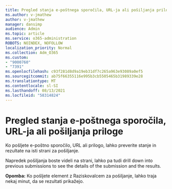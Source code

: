 ```yaml
---
title: Pregled stanja e-poštnega sporočila, URL-ja ali pošiljanja priloge
ms.author: v-jmathew
author: v-jmathew
manager: dansimp
audience: Admin
ms.topic: article
ms.service: o365-administration
ROBOTS: NOINDEX, NOFOLLOW
localization_priority: Normal
ms.collection: Adm_O365
ms.custom:
- "9000760"
- "7391"
ms.openlocfilehash: c93f281d8d9a19eb31df7c265a963e93089a0ef5
ms.sourcegitcommit: ab75f66355116e995b3cb5505465b31989339e28
ms.translationtype: MT
ms.contentlocale: sl-SI
ms.lasthandoff: 08/13/2021
ms.locfileid: "58314824"
---
```

# <a name="review-the-status-of-an-email-url-or-attachment-submission"></a>Pregled stanja e-poštnega sporočila, URL-ja ali pošiljanja priloge

Ko pošljete e-poštno sporočilo, URL ali prilogo, lahko preverite stanje in rezultate na isti strani za pošiljanje.

Napredek pošiljanja boste videli na strani, lahko pa tudi drill down into previous submissions to see the details of the submission and the results.

**Opomba:** Ko pošljete element z Raziskovalcem za pošiljanje, lahko traja nekaj minut, da se rezultati prikažejo.
